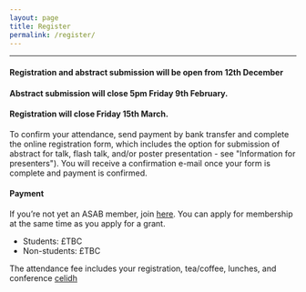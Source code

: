 ```yaml
---
layout: page
title: Register
permalink: /register/
---
```

***

<h4>Registration and abstract submission will be open from 12th December</h4>
<h4>Abstract submission will close 5pm Friday 9th February.</h4>
<h4>Registration will close Friday 15th March.</h4>

<p>To confirm your attendance, send payment by bank transfer and complete the online registration form, which includes the option for submission of abstract for talk, flash talk, and/or poster presentation - see "Information for presenters"). You will receive a confirmation e-mail once your form is complete and payment is confirmed. </p>

<h4>Payment</h4>
If you’re not yet an ASAB member, join <a href="https://asab.wildapricot.org/">here</a>. You can apply for membership at the same time as you apply for a grant. 
<ul>
  <li>Students: £TBC</li>
  <li>Non-students: £TBC</li>
</ul>
The attendance fee includes your registration, tea/coffee, lunches, and conference <a href="https://www.devon-ceilidhs.com/">celidh</a>
